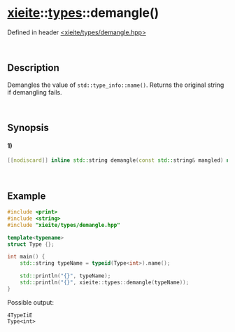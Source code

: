 # [xieite](../../xieite.md)\:\:[types](../../types.md)\:\:demangle\(\)
Defined in header [<xieite/types/demangle.hpp>](../../../include/xieite/types/demangle.hpp)

&nbsp;

## Description
Demangles the value of `std::type_info::name()`. Returns the original string if demangling fails.

&nbsp;

## Synopsis
#### 1)
```cpp
[[nodiscard]] inline std::string demangle(const std::string& mangled) noexcept;
```

&nbsp;

## Example
```cpp
#include <print>
#include <string>
#include "xieite/types/demangle.hpp"

template<typename>
struct Type {};

int main() {
    std::string typeName = typeid(Type<int>).name();

    std::println("{}", typeName);
    std::println("{}", xieite::types::demangle(typeName));
}
```
Possible output:
```
4TypeIiE
Type<int>
```
